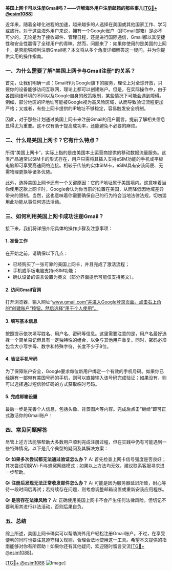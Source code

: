 **美国上网卡可以注册Gmail吗？——详解海外用户注册邮箱的那些事儿[[TG💪+ @esim1088](https://t.me/s/esim1088)]**

近年来，随着全球化进程的加速，越来越多的人选择在美国或其他国家工作、学习或旅行。对于这些海外用户来说，拥有一个Google账户（即Gmail邮箱）是必不可少的。无论是为了接收邮件、管理日程，还是进行国际通信，Gmail都以其便捷性和安全性赢得了全球用户的青睐。然而，问题来了：如果你使用的是美国的上网卡，是否能够顺利注册Gmail呢？本文将从多个角度详细解答这一疑问，并为你提供实用的操作指南。

### 一、为什么需要了解“美国上网卡与Gmail注册”的关系？

首先，让我们明确一点：Gmail作为Google旗下的服务，理论上对全球开放，只要你的设备能够访问互联网，理论上都可以创建账户。但是，在实际操作中，由于各国网络环境的不同以及Google自身的政策限制，某些情况下可能会遇到障碍。例如，部分地区的IP地址可能被Google视为高风险区域，从而导致验证流程更加严格；又或者，有些上网卡提供的IP地址不够稳定，容易触发安全机制。

因此，对于那些计划通过美国上网卡来注册Gmail的用户而言，提前了解相关信息显得尤为重要。这不仅有助于提高成功率，还能避免不必要的麻烦。

### 二、什么是美国上网卡？它有什么特点？

所谓“美国上网卡”，实际上指的是由美国本土运营商提供的移动数据流量服务。这类产品通常以SIM卡的形式存在，用户只需将其插入支持eSIM功能的手机或平板电脑即可享受高速网络连接。相较于传统的实体SIM卡，eSIM具有安装简便、无需物理更换等诸多优势。

此外，选择美国上网卡还有一个关键原因：它的IP地址属于美国境内。这意味着当你使用这款上网卡时，Google会认为你当前的位置在美国，从而降低因地域差异带来的限制。当然，这也意味着你需要确保自己的行为符合当地法律法规，切勿滥用此功能从事任何违法活动。

### 三、如何利用美国上网卡成功注册Gmail？

接下来，我们将详细介绍具体的操作步骤及注意事项：

#### 1. 准备工作
在开始之前，请确保以下几点：
- 已经购买了一张可靠的美国上网卡，并且完成了激活流程；
- 手机或平板电脑支持eSIM功能；
- 确认设备的语言设置为英文（部分界面提示可能仅支持英文）。

#### 2. 访问Gmail官网
打开浏览器，输入网址“www.gmail.com”并进入Google登录页面。点击右上角的“创建账户”按钮，然后选择“用于个人使用”。

#### 3. 填写基本信息
按照提示依次填写姓名、用户名、密码等信息。这里需要注意的是，用户名最好选择一个简单易记但具有一定独特性的组合，以免与其他用户重复。同时，密码必须包含大小写字母、数字和特殊字符，长度不少于8位。

#### 4. 验证手机号码
为了保障账户安全，Google要求每位新用户绑定一个有效的手机号码。如果你已经拥有一部带有美国号码的手机，则可以直接输入该号码完成验证；如果没有，则可以选择通过短信验证码的方式获取临时号码。

#### 5. 完成邮箱设置
最后一步是完善个人信息，包括头像、背景图片等内容。完成后点击“继续”即可正式激活你的Gmail账户！

### 四、常见问题解答

尽管上述方法能够帮助大多数用户顺利完成注册过程，但在实践中仍有可能遇到一些特殊情况。以下是几个典型的疑问及其解决方案：

**Q: 如果多次尝试都无法通过验证怎么办？**
A: 首先检查上网卡信号强度是否良好；其次尝试切换Wi-Fi与蜂窝网络模式；如果以上方法均无效，建议联系客服寻求进一步帮助。

**Q: 注册后发现无法正常收发邮件怎么办？**
A: 可能是因为服务器延迟所致，耐心等待一段时间后再试；若持续存在问题，则考虑调整邮箱设置或重新安装应用程序。

**Q: 是否存在法律风险？**
A: 正确使用美国上网卡不会产生任何法律风险。但切记不要利用其进行非法活动，否则后果自负。

### 五、总结

综上所述，美国上网卡确实可以帮助海外用户轻松注册Gmail账户。不过，在享受便利的同时也要注意遵守相关规则，合理合法地使用这一工具。希望本文提供的指南能够对你有所帮助！如果你还有其他疑问，欢迎随时留言交流[[TG💪+ @esim1088](https://t.me/s/esim1088)]。

[[TG💪+ @esim1088](https://t.me/s/esim1088) ![Image](https://i.postimg.cc/4NQfJmqS/Snipaste-2025-05-13-00-14-12.png)]